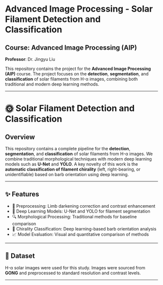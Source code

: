# Advanced Image Processing - Solar Filament Detection and Classification

## Course: Advanced Image Processing (AIP)
**Professor**: Dr. Jingyu Liu

This repository contains the project for the **Advanced Image Processing (AIP)** course. The project focuses on the **detection**, **segmentation**, and **classification** of solar filaments from H-α images, combining both traditional and modern deep learning methods.

---

# 🌞 Solar Filament Detection and Classification

## Overview

This repository contains a complete pipeline for the **detection**, **segmentation**, and **classification** of solar filaments from H-α images. We combine traditional morphological techniques with modern deep learning models such as **U-Net** and **YOLO**. A key novelty of this work is the **automatic classification of filament chirality** (left, right-bearing, or unidentifiable) based on barb orientation using deep learning.

---

## ✨ Features

- 🔧 Preprocessing: Limb darkening correction and contrast enhancement
- 🧠 Deep Learning Models: U-Net and YOLO for filament segmentation
- 🔍 Morphological Processing: Traditional methods for baseline comparison
- 🧭 Chirality Classification: Deep learning-based barb orientation analysis
- 📈 Model Evaluation: Visual and quantitative comparison of methods

---

## 📂 Dataset

H-α solar images were used for this study. Images were sourced from **GONG** and preprocessed to standard resolution and contrast levels.

---
